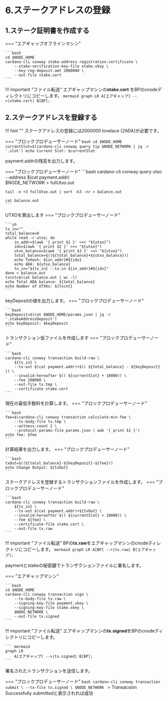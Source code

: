 # **6.ステークアドレスの登録**



## **1.ステーク証明書を作成する**

=== "エアギャップオフラインマシン"

    ```bash
    cd $NODE_HOME
    cardano-cli conway stake-address registration-certificate \
        --stake-verification-key-file stake.vkey \
        --key-reg-deposit-amt 2000000 \
        --out-file stake.cert
    ```
!!! important "ファイル転送"
    エアギャップマシンの**stake.cert** をBPのcnodeディレクトリにコピーします。
    ``` mermaid
    graph LR
        A[エアギャップ] -->|stake.cert| B[BP];
    ```

## **2.ステークアドレスを登録する**
!!! hint ""
    ステークアドレスの登録には2000000 lovelace \(2ADA\)が必要です。

=== "ブロックプロデューサーノード"
    ```bash
    cd $NODE_HOME
    currentSlot=$(cardano-cli conway query tip $NODE_NETWORK | jq -r '.slot')
    echo Current Slot: $currentSlot
    ```

payment.addrの残高を出力します。

=== "ブロックプロデューサーノード"
    ```bash
    cardano-cli conway query utxo \
        --address $(cat payment.addr) \
        $NODE_NETWORK > fullUtxo.out

    tail -n +3 fullUtxo.out | sort -k3 -nr > balance.out

    cat balance.out
    ```

UTXOを算出します
=== "ブロックプロデューサーノード"

    ```sh
    tx_in=""
    total_balance=0
    while read -r utxo; do
        in_addr=$(awk '{ print $1 }' <<< "${utxo}")
        idx=$(awk '{ print $2 }' <<< "${utxo}")
        utxo_balance=$(awk '{ print $3 }' <<< "${utxo}")
        total_balance=$((${total_balance}+${utxo_balance}))
        echo TxHash: ${in_addr}#${idx}
        echo ADA: ${utxo_balance}
        tx_in="${tx_in} --tx-in ${in_addr}#${idx}"
    done < balance.out
    txcnt=$(cat balance.out | wc -l)
    echo Total ADA balance: ${total_balance}
    echo Number of UTXOs: ${txcnt}
    ```

keyDepositの値を出力します。
=== "ブロックプロデューサーノード"

    ```bash
    keyDeposit=$(cat $NODE_HOME/params.json | jq -r '.stakeAddressDeposit')
    echo keyDeposit: $keyDeposit
    ```

トランザクション仮ファイルを作成します
=== "ブロックプロデューサーノード"

    ```bash
    cardano-cli conway transaction build-raw \
        ${tx_in} \
        --tx-out $(cat payment.addr)+$(( ${total_balance} - ${keyDeposit} )) \
        --invalid-hereafter $(( ${currentSlot} + 10000)) \
        --fee 200000 \
        --out-file tx.tmp \
        --certificate stake.cert
    ```

現在の最低手数料を計算します。
=== "ブロックプロデューサーノード"

    ```bash
    fee=$(cardano-cli conway transaction calculate-min-fee \
        --tx-body-file tx.tmp \
        --witness-count 2 \
        --protocol-params-file params.json | awk '{ print $1 }')
    echo fee: $fee
    ```


計算結果を出力します。
=== "ブロックプロデューサーノード"

    ```bash
    txOut=$((${total_balance}-${keyDeposit}-${fee}))
    echo Change Output: ${txOut}
    ```


ステークアドレスを登録するトランザクションファイルを作成します。
=== "ブロックプロデューサーノード"

    ```bash
    cardano-cli conway transaction build-raw \
        ${tx_in} \
        --tx-out $(cat payment.addr)+${txOut} \
        --invalid-hereafter $(( ${currentSlot} + 10000)) \
        --fee ${fee} \
        --certificate-file stake.cert \
        --out-file tx.raw
    ```

!!! important "ファイル転送"
    BPの**tx.raw**をエアギャップマシンのcnodeディレクトリにコピーします。
    ``` mermaid
    graph LR
        A[BP] -->|tx.raw| B[エアギャップ];
    ```

paymentとstakeの秘密鍵でトランザクションファイルに署名します。

=== "エアギャップマシン"

    ```bash
    cd $NODE_HOME
    cardano-cli conway transaction sign \
        --tx-body-file tx.raw \
        --signing-key-file payment.skey \
        --signing-key-file stake.skey \
        $NODE_NETWORK \
        --out-file tx.signed
    ```

!!! important "ファイル転送"
    エアギャップマシンの**tx.signed**をBPのcnodeディレクトリにコピーします。

    ``` mermaid
    graph LR
        A[エアギャップ] -->|tx.signed| B[BP];
    ```

署名されたトランザクションを送信します。

=== "ブロックプロデューサーノード"
    ```bash
    cardano-cli conway transaction submit \
        --tx-file tx.signed \
        $NODE_NETWORK
    ```
    > Transacsion Successfully submittedと表示されれば成功
